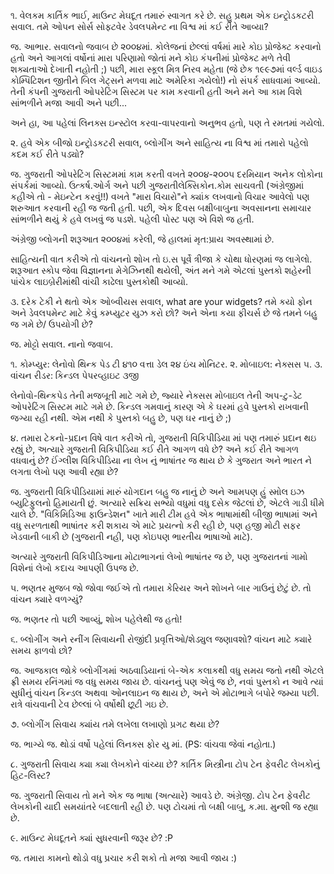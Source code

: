 ૧. વેલકમ કાર્તિક ભાઈ, માઉન્ટ મેઘદૂત તમારું સ્વાગત કરે છે. સહુ પ્રથમ એક 
ઇન્ટ્રોડકટરી સવાલ. તમે ઓપન સોર્સ સોફ્ટવેર ડેવલપમેન્ટ ના વિશ્વ માં કઈ રીતે આવ્યા?

જ. આભાર. સવાલનો જવાબ છે ૨૦૦૪માં. કોલેજનાં છેલ્લાં વર્ષમાં મારે કોઇ પ્રોજેક્ટ
 કરવાનો હતો અને આગલાં વર્ષોનાં મારા પરિણામો જોતાં મને કોઇ કંપનીમાં પ્રોજેક્ટ
 મળે તેવી શક્યતાઓ દેખાતી નહોતી ;) પછી, મારા સ્કૂલ મિત્ર નિરવ મહેતા (જે છેક
 ૧૯૯૭માં વર્લ્ડ વાઇડ કોમ્પિટિશન જીતીને બિલ ગેટ્સને મળવા માટે અમેરિકા ગયેલો!)
નો સંપર્ક સાધવામાં આવ્યો. તેની કંપની ગુજરાતી ઓપરેટિંગ સિસ્ટમ પર કામ કરવાની
હતી અને મને આ કામ વિશે સાંભળીને મજા આવી અને પછી...

અને હા, આ પહેલાં લિનક્સ ઇન્સ્ટોલ કરવા-વાપરવાનો અનુભવ હતો, પણ તે રમતમાં ગયેલો.

૨. હવે એક બીજો ઇન્ટ્રોડકટરી સવાલ, બ્લોગીંગ અને સાહિત્ય ના વિશ્વ માં તમારો પહેલો 
કદમ કઈ રીતે પડ્યો?

જ. ગુજરાતી ઓપરેટિંગ સિસ્ટમમાં કામ કરતી વખતે ૨૦૦૪-૨૦૦૫ દરમિયાન અનેક લોકોના 
સંપર્કમાં આવ્યો. ઉત્કર્ષ.ઓર્ગ અને પછી ગુજરાતીલેક્સિકોન.કોમ સાચવતી (અંગ્રેજીમાં કહીએ તો -
મેઇન્ટેન કરવું!!) વખતે "મારા વિચારો"ને ક્યાંક લખવાનો વિચાર આવેલો પણ શરુઆત કરવાની રહી 
જ જતી હતી. પછી, એક દિવસ બક્ષીબાબુના અવસાનના સમાચાર સાંભળીને થયું કે હવે લખવું જ 
પડશે. પહેલી પોસ્ટ પણ એ વિશે જ હતી.

અંગ્રેજી બ્લોગની શરૂઆત ૨૦૦૪માં કરેલી, જે હાલમાં મૃત:પ્રાય અવસ્થામાં છે.

સાહિત્યની વાત કરીએ તો વાંચનનો શોખ તો ઇ.સ પૂર્વે ત્રીજા કે ચોથા ધોરણમાં જ લાગેલો. 
શરૂઆત સ્કોપ જેવા વિજ્ઞાનના મેગેઝિનથી થયેલી, અંત મને ગમે એટલાં પુસ્તકો શહેરની 
પાંચેક લાઇબ્રેરીમાંથી વાંચી કાઢેલા પુસ્તકોથી આવ્યો.

૩. દરેક ટેકી ને થતો એક ઓબ્વીયસ સવાલ, what are your widgets? તમે કયો ફોન અને 
ડેવલપમેન્ટ માટે કેવું કમ્પ્યુટર યુઝ કરો છો? અને એના કયા ફીચર્સ છે જે તમને બહુ જ 
ગમે છે/ ઉપયોગી છે?

જ. મોટ્ટો સવાલ. નાનો જવાબ.

૧. કોમ્પ્યુર: લેનોવો થિન્ક પેડ ટી ૪૧૦ વત્તા ડેલ ૨૪ ઇંચ મોનિટર.
૨. મોબાઇલ: નેક્સસ ૫.
૩. વાંચન રીડર: કિન્ડલ પેપરવ્હાઇટ ૩જી

લેનોવો-થિન્કપેડ તેની મજબૂતી માટે ગમે છે, જ્યારે નેક્સસ મોબાઇલ તેની અપ-ટુ-ડેટ 
ઓપરેટિંગ સિસ્ટમ માટે ગમે છે. કિન્ડલ ગમવાનું કારણ એ કે ઘરમાં હવે પુસ્તકો રાખવાની 
જગ્યા રહી નથી. એમ નથી કે પુસ્તકો બહુ છે, પણ ઘર નાનું છે ;)

૪. તમારા ટેકનો-પ્રદાન વિષે વાત કરીએ તો, ગુજરાતી વિકિપીડિયા માં પણ તમારું પ્રદાન 
થઇ રહ્યું છે, અત્યારે ગુજરાતી વિકિપીડિયા કઈ રીતે આગળ વધે છે? અને કઈ રીતે આગળ 
વધવાનું છે? ઈંગ્લીશ વિકિપીડિયા ના લેખ નું ભાષાંતર જ થાય છે કે ગુજરાત અને ભારત 
ને લગતા લેખો પણ આવી રહ્યા છે?

જ. ગુજરાતી વિકિપીડિયામાં મારું યોગદાન બહુ જ નાનું છે અને આમપણ હું સ્મોલ ઇઝ 
બ્યુટિફુલનો હિમાયતી છું. અત્યારે સક્રિય સભ્યો વધુમાં વધુ દસેક જેટલાં છે, એટલે 
ગાડી ધીમે ચાલે છે. "વિકિમિડિઆ ફાઉન્ડેશન" ખાતે મારી ટીમ હવે એક ભાષામાંથી બીજી 
ભાષામાં અને વધુ સરળતાથી ભાષાંતર કરી શકાય એ માટે પ્રયત્નો કરી રહી છે, પણ હજી મોટી 
સફર ખેડવાની બાકી છે (ગુજરાતી નહી, પણ કોઇપણ ભારતીય ભાષાઓ માટે).

અત્યારે ગુજરાતી વિકિપીડિઆના મોટાભાગનાં લેખો ભાષાંતર જ છે, પણ ગુજરાતનાં ગામો 
વિશેનાં લેખો કદાચ આપણી ઉપજ છે.

૫. ભણતર મુજબ જો જોવા જઈએ તો તમારા કેરિયર અને શોખને બાર ગાઉનું છેટું છે. તો 
વાંચન ક્યારે વળગ્યું?

જ. ભણતર તો પછી આવ્યું, શોખ પહેલેથી જ હતો!

૬. બ્લોગીંગ અને રનીંગ સિવાયની રોજીંદી પ્રવૃત્તિઓ/શેડ્યુલ જણાવશો? વાંચન માટે 
ક્યારે સમય ફાળવો છો?

જ. આજકાલ જોકે બ્લોગીંગમાં અઠવાડિયાનાં બે-એક કલાકથી વધુ સમય જતો નથી એટલે ફ્રી સમય રનિંગમાં 
જ વધુ સમય જાય છે. વાંચનનું પણ એવું જ છે, નવાં પુસ્તકો ન આવે ત્યાં સુધીનું વાંચન 
કિન્ડલ અથવા ઓનલાઇન જ થાય છે, અને એ મોટાભાગે બપોરે જમ્યા પછી. રાત્રે વાંચવાની ટેવ 
છેલ્લાં બે વર્ષોથી છૂટી ગઇ છે.

૭. બ્લોગીંગ સિવાય ક્યાંય તમે લખેલા લખાણો પ્રગટ થયા છે?

જ. ભાગ્યે જ. થોડાં વર્ષો પહેલાં લિનક્સ ફોર યુ માં. (PS: વાંચવા જેવાં નહોતા.)

૮. ગુજરાતી સિવાય ક્યા ક્યા લેખકોને વાંચ્યા છે? કાર્તિક મિસ્ત્રીના ટોપ ટેન 
ફેવરીટ લેખકોનું હિટ-લિસ્ટ?

જ. ગુજરાતી સિવાય તો મને એક જ ભાષા (અત્યારે) આવડે છે. અંગ્રેજી. ટોપ ટેન ફેવરીટ લેખકોની યાદી સમયાંતરે બદલાતી રહી છે. પણ ટોચમાં તો બક્ષી બાબુ, ક.મા. મુન્શી જ રહ્યા છે.

૯. માઉન્ટ મેઘદૂતને ક્યાં સુધરવાની જરૂર છે? :P

જ. તમારા કામનો થોડો વધુ પ્રચાર કરી શકો તો મજા આવી જાય :)